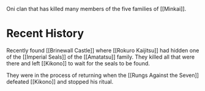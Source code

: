 Oni clan that has killed many members of the five families of [[Minkai]].

# Recent History
Recently found [[Brinewall Castle]] where [[Rokuro Kaijitsu]] had hidden one of the [[Imperial Seals]] of the [[Amatatsu]] family. They killed all that were there and left [[Kikono]] to wait for the seals to be found.

They were in the process of returning when the [[Rungs Against the Seven]] defeated [[Kikono]] and stopped his ritual.
